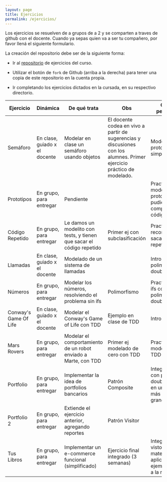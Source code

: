 ```yaml
---
layout: page
title: Ejercicios
permalink: /ejercicios/
---
```


Los ejercicios se resuelven de a grupos de a 2 y se comparten a traves de github con el docente. Cuando ya sepas quien va a ser tu compañero, por favor llená el siguiente formulario.

La creación del repositorio debe ser de la siguiente forma:

- Ir al [repositorio](https://github.com/algoritmos-iii/ejercicios-poo) de ejercicios del curso.

- Utilizar el botón de `fork` de Github (arriba a la derecha) para tener una copia de este repositorio en la cuenta propia.

- Ir completando los ejercicios dictados en la cursada, en su respectivo directorio.

| Ejercicio             | Dinámica                      | De qué trata                                                          | Obs                                                                                                                    | Objetivo pedagógico                                                               |
| --------------------- | ----------------------------- | --------------------------------------------------------------------- | ---------------------------------------------------------------------------------------------------------------------- | --------------------------------------------------------------------------------- |
| Semáforo              | En clase, guiado x el docente | Modelar en clase un semáforo usando objetos                           | El docente codea en vivo a partir de sugerencias y discusiones con los alumnes. Primer ejercicio práctico de modelado. | Modelado con prototipos simple                                                    |
| Prototipos            | En grupo, para entregar       | Pendiente                                                             |                                                                                                                        | Practicar modelado con prototipos, pudiendo compartir código, sin ifs             |
| Código Repetido       | En grupo, para entregar       | Le damos un modelito con tests, y tienen que sacar el código repetido | Primer ej con subclasificación                                                                                         | Practicar reconocer y sacar código repetido                                       |
| Llamadas              | En clase, guiado x el docente | Modelado de un sistema de llamadas                                    |                                                                                                                        | Intro a polimorfismo + double dispatch                                            |
| Números               | En grupo, para entregar       | Modelar los números, resolviendo el problema sin ifs                  | Polimorfismo                                                                                                           | Practicar quitar ifs con polimorfismo + double dispatch                           |
| Conway's Game Of Life | En clase, guiado x el docente | Modelar el Conway's Game of Life con TDD                              | Ejemplo en clase de TDD                                                                                                | Intro TDD                                                                         |
| Mars Rovers           | En grupo, para entregar       | Modelar el comportamiento de un robot enviado a Marte, con TDD        | Primer ej modelado de cero con TDD                                                                                     | Practicar modelado con TDD                                                        |
| Portfolio             | En grupo, para entregar       | Implementar la idea de portfolios bancarios                           | Patrón Composite                                                                                                       | Integrar TDD con polimorfimo, double dispatch, en un problema más grande/complejo |
| Portfolio 2           | En grupo, para entregar       | Extiende el ejercicio anterior, agregando reportes                    | Patrón Visitor                                                                                                         |                                                                                   |
| Tus Libros            | En grupo, para entregar       | Implementar un e-commerce funcional (simplificado)                    | Ejercicio final integrado (3 semanas)                                                                                  | Integrar todo lo visto en la materia, aplicado a un ejemplo cercano a la realidad |
